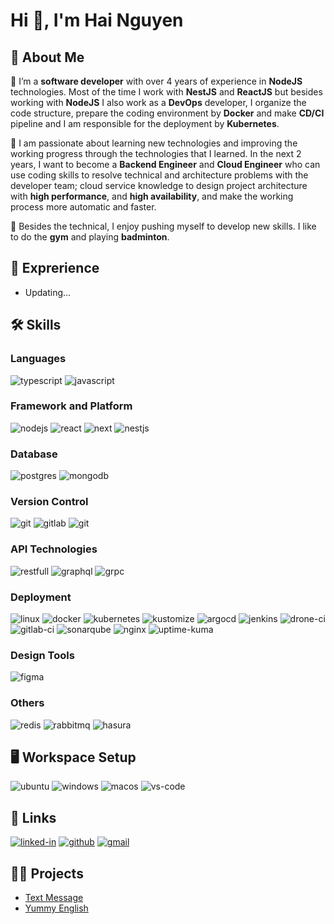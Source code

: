 # Hi 👋, I'm Hai Nguyen

## 🐯 About Me

🤘 I’m a **software developer** with over 4 years of experience in **NodeJS** technologies. Most of the time I work with **NestJS** and **ReactJS** but besides working with **NodeJS** I also work as a **DevOps** developer, I organize the code structure, prepare the coding environment by **Docker** and make **CD/CI** pipeline and I am responsible for the deployment by **Kubernetes**.

🚀 I am passionate about learning new technologies and improving the working progress through the technologies that I learned. In the next 2 years, I want to become a **Backend Engineer** and **Cloud Engineer** who can use coding skills to resolve technical and architecture problems with the developer team; cloud service knowledge to design project architecture with **high performance**, and **high availability**, and make the working process more automatic and faster.

💪 Besides the technical, I enjoy pushing myself to develop new skills. I like to do the **gym** and playing **badminton**.

## 🏅 Exprerience
- Updating...
## 🛠️ Skills

### Languages

![typescript](https://img.shields.io/badge/TypeScript-3178C6?style=for-the-badge&logo=typescript&logoColor=white)
![javascript](https://img.shields.io/badge/JavaScript-323330?style=for-the-badge&logo=javascript&logoColor=F7DF1E)

### Framework and Platform
![nodejs](https://img.shields.io/badge/Node.js-20232A?style=for-the-badge&logo=Node.js&logoColor=339933)
![react](https://img.shields.io/badge/React-20232A?style=for-the-badge&logo=react&logoColor=61DAFB)
![next](https://img.shields.io/badge/Next-000000?style=for-the-badge&logo=nextdotjs&logoColor=FFFFFF)
![nestjs](https://img.shields.io/badge/nestjs-0E0E10?style=for-the-badge&logo=nestjs&logoColor=E0234E)
### Database
![postgres](https://img.shields.io/badge/postgres-31648C?style=for-the-badge&logo=postgresql&logoColor=F7F7F7)
![mongodb](https://img.shields.io/badge/mongodb-118D4D?style=for-the-badge&logo=mongodb&logoColor=F7F7F7)
### Version Control
![git](https://img.shields.io/badge/git-F05033?style=for-the-badge&logo=git&logoColor=F7F7F7)
![gitlab](https://img.shields.io/badge/gitlab-E8EBEF?style=for-the-badge&logo=gitlab&logoColor=FC6D26)
![git](https://img.shields.io/badge/gitea-609926?style=for-the-badge&logo=gitea&logoColor=F7F7F7)
### API Technologies
![restfull](https://img.shields.io/badge/REST_api-0091CF?style=for-the-badge&logo=rest-api&logoColor=white)
![graphql](https://img.shields.io/badge/graphql-E10098?style=for-the-badge&logo=graphql&logoColor=white)
![grpc](https://img.shields.io/badge/grpc-2CA1AA?style=for-the-badge&logo=grpc&logoColor=white)
### Deployment
![linux](https://img.shields.io/badge/linux-FCC624?style=for-the-badge&logo=linux&logoColor=000000)
![docker](https://img.shields.io/badge/docker-2496ED?style=for-the-badge&logo=docker&logoColor=F7F7F7)
![kubernetes](https://img.shields.io/badge/kubernetes-326CE5?style=for-the-badge&logo=kubernetes&logoColor=F7F7F7)
![kustomize](https://img.shields.io/badge/kustomize-345299?style=for-the-badge&logo=kustomize&logoColor=FF6600)
![argocd](https://img.shields.io/badge/argocd-E8EBEF?style=for-the-badge&logo=argo&logoColor=EF7B4D)
![jenkins](https://img.shields.io/badge/jenkins-D24939?style=for-the-badge&logo=jenkins&logoColor=F7F7F7)
![drone-ci](https://img.shields.io/badge/drone_ci-1D3557?style=for-the-badge&logo=drone&logoColor=F7F7F7)
![gitlab-ci](https://img.shields.io/badge/gitlab_ci-E8EBEF?style=for-the-badge&logo=gitlab&logoColor=FC6D26)
![sonarqube](https://img.shields.io/badge/sonarqube-E8EBEF?style=for-the-badge&logo=sonarqube&logoColor=4E9BCD)
![nginx](https://img.shields.io/badge/nginx-009639?style=for-the-badge&logo=nginx&logoColor=F7F7F7)
![uptime-kuma](https://img.shields.io/badge/uptime_kuma-E8EBEF?style=for-the-badge&logo=uptime-kuma&logoColor=5CDD8B)
### Design Tools
![figma](https://img.shields.io/badge/figma-000000?style=for-the-badge&logo=figma&logoColor=white)
### Others
![redis](https://img.shields.io/badge/redis-DC382D?style=for-the-badge&logo=redis&logoColor=F7F7F7)
![rabbitmq](https://img.shields.io/badge/rabbitmq-FF6600?style=for-the-badge&logo=rabbitmq&logoColor=F7F7F7)
![hasura](https://img.shields.io/badge/hasura-E8EBEF?style=for-the-badge&logo=hasura&logoColor=1EB4D4)
## 🖥️ Workspace Setup
![ubuntu](https://img.shields.io/badge/ubuntu-E95420?style=for-the-badge&logo=ubuntu&logoColor=white)
![windows](https://img.shields.io/badge/Windows_10-0078D6?style=for-the-badge&logo=windows&logoColor=white)
![macos](https://img.shields.io/badge/macos-F0F0F0?style=for-the-badge&logo=macos&logoColor=000000)
![vs-code](https://img.shields.io/badge/VS_Code-007ACC?style=for-the-badge&logo=Visual-Studio-Code&logoColor=white)
## 🔗 Links
[![linked-in](https://img.shields.io/badge/Linked_In-0077B5?style=for-the-badge&logo=LinkedIn&logoColor=white)](https://www.linkedin.com/in/hai-nguyen-a34920252)
[![github](https://img.shields.io/badge/GitHub-000000?style=for-the-badge&logo=GitHub&logoColor=white)](https://github.com/hainguyenkt98)
[![gmail](https://img.shields.io/badge/Gmail-D14836?style=for-the-badge&logo=Gmail&logoColor=white)](mailto:hainguyenkt98@gmail.com)
## 👨‍💻 Projects
- [Text Message](./projects/text-message/README.md)
- [Yummy English](./projects/yummy-english/README.md)
